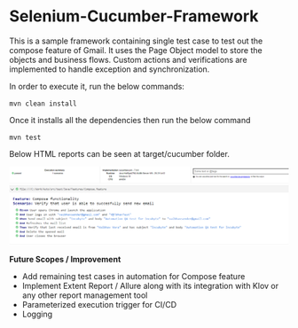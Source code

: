 # Selenium-Cucumber-Framework

This is a sample framework containing single test case to test out the compose feature of Gmail. It uses the Page Object model to store the objects and business flows. Custom actions and verifications are implemented to handle exception and synchronization.

In order to execute it, run the below commands:
```
mvn clean install
```
Once it installs all the dependencies then run the below command
```
mvn test
```
Below HTML reports can be seen at target/cucumber folder.

![Screenshot](SampleReport.png)

**Future Scopes / Improvement**
- Add remaining test cases in automation for Compose feature
- Implement Extent Report / Allure along with its integration with Klov or any other report management tool
- Parameterized execution trigger for CI/CD
- Logging
